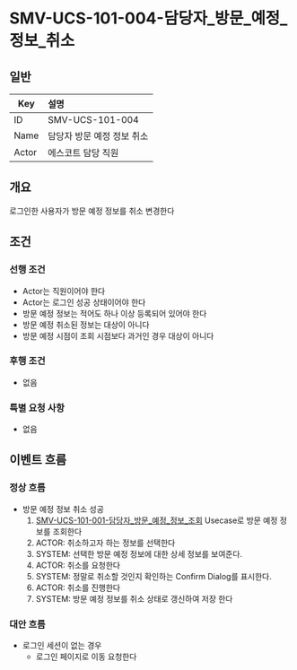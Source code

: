 # SMV-UCS-101-004-담당자\_방문\_예정\_정보\_취소

## 일반
| Key   | 설명 |
|-------| :-- |
| ID    | SMV-UCS-101-004 |
| Name  | 담당자 방문 예정 정보 취소 |
| Actor | 에스코트 담당 직원 |

## 개요
로그인한 사용자가 방문 예정 정보를 취소 변경한다

## 조건
### 선행 조건
* Actor는 직원이어야 한다
* Actor는 로그인 성공 상태이어야 한다
* 방문 예정 정보는 적어도 하나 이상 등록되어 있어야 한다
* 방문 예정 취소된 정보는 대상이 아니다
* 방문 예정 시점이 조회 시점보다 과거인 경우 대상이 아니다
  
### 후행 조건
* 없음

### 특별 요청 사항
* 없음

## 이벤트 흐름

### 정상 흐름
* 방문 예정 정보 취소 성공
	1. [SMV-UCS-101-001-담당자\_방문\_예정\_정보\_조회](SMV-UCS-101-001-담당자_방문_예정_정보_조회) Usecase로 방문 예정 정보를 조회한다
	2. ACTOR: 취소하고자 하는 정보를 선택한다
	3. SYSTEM: 선택한 방문 예정 정보에 대한 상세 정보를 보여준다.
	4. ACTOR: 취소를 요청한다
	5. SYSTEM: 정말로 취소할 것인지 확인하는 Confirm Dialog를 표시한다.
	6. ACTOR: 취소를 진행한다
	7. SYSTEM: 방문 예정 정보를 취소 상태로 갱신하여 저장 한다

### 대안 흐름
* 로그인 세션이 없는 경우
	* 로그인 페이지로 이동 요청한다